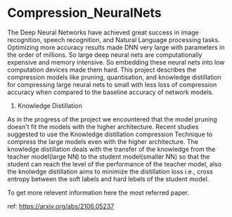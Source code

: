 # Compression_NeuralNets
The Deep Neural Networks have achieved great success in image recognition, speech recognition, and  Natural Language processing tasks. Optimizing more accuracy results made DNN very large with parameters in the order of millions. So large deep neural nets are computationally expensive and memory intensive. So embedding these neural nets into low computation devices made them hard. This project describes the compression models like pruning, quantisation, and knowledge distillation for compressing large neural nets to small with less loss of compression accuracy when compared to the baseline accuracy of network models. 



1. Knowledge Distillation


As in the progress of the project we encountered that the model pruning doesn't fit the models with the higher architecture. Recent studies suggested to use the Knowledge distillation compression Technique to compress the large models even with the higher architecture. The knowledge distillation deals with the transfer of the knowledge from the teacher model(large NN) to the student model(smaller NN) so that the student can reach the level of the performance of the teacher model, also the knolwdge distillation aims to minimize the distillation loss i.e., cross entropy between the soft labels and hard lebels of the student model.

To get more relevent information here the most referred paper.

ref: https://arxiv.org/abs/2106.05237
